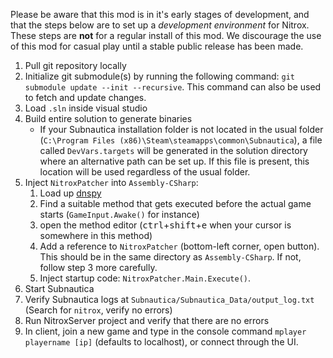 Please be aware that this mod is in it's early stages of development, and that the steps below are to set up a *development environment* for Nitrox. These steps are **not** for a regular install of this mod. We discourage the use of this mod for casual play until a stable public release has been made.

1. Pull git repository locally
2. Initialize git submodule(s) by running the following command: `git submodule update --init --recursive`. This command can also be used to fetch and update changes.
3. Load `.sln` inside visual studio
4. Build entire solution to generate binaries
    - If your Subnautica installation folder is not located in the usual folder (`C:\Program Files (x86)\Steam\steamapps\common\Subnautica`), a file called `DevVars.targets` will be generated in the solution directory where an alternative path can be set up. If this file is present, this location will be used regardless of the usual folder.
5. Inject `NitroxPatcher` into `Assembly-CSharp`:
    1. Load up [dnspy](https://github.com/0xd4d/dnSpy)
    2. Find a suitable method that gets executed before the actual game starts (`GameInput.Awake()` for instance)
    3. open the method editor (<kbd>ctrl</kbd>+<kbd>shift</kbd>+<kbd>e</kbd> when your cursor is somewhere in this method)
    4. Add a reference to `NitroxPatcher` (bottom-left corner, open button). This should be in the same directory as `Assembly-CSharp`. If not, follow step 3 more carefully.
    5. Inject startup code: `NitroxPatcher.Main.Execute()`.
6. Start Subnautica
7. Verify Subnautica logs at `Subnautica/Subnautica_Data/output_log.txt` (Search for `nitrox`, verify no errors)
8. Run NitroxServer project and verify that there are no errors
9. In client, join a new game and type in the console command `mplayer playername [ip]` (defaults to localhost), or connect through the UI.